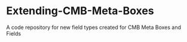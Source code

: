 Extending-CMB-Meta-Boxes
========================

A code repository for new field types created for CMB Meta Boxes and Fields
